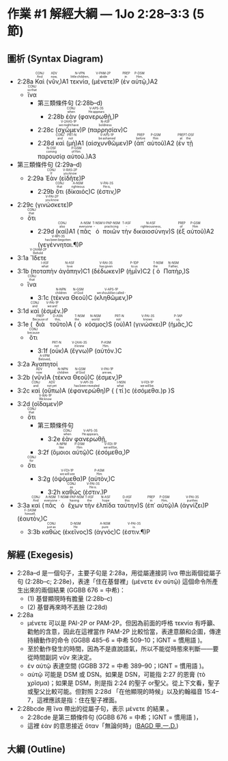 # 作業 #1 解經大綱 — 1Jo 2:28–3:3 (5 節)


## 圖析 (Syntax Diagram)

- <rt>2:28a</rt> <RUBY><ruby>Καὶ<rt>And</rt></ruby><rt>CONJ</rt></RUBY> (<RUBY><ruby>νῦν‚<rt>now‚</rt></ruby><rt>ADV</rt></RUBY>)A1 <RUBY><ruby>τεκνία‚<rt>little children‚</rt></ruby><rt>N-VPN</rt></RUBY> (<RUBY><ruby>μένετε<rt>abide</rt></ruby><rt>V-PAM-2P</rt></RUBY>)P (<RUBY><ruby>ἐν<rt>in</rt></ruby><rt>PREP</rt></RUBY> <RUBY><ruby>αὐτῷ‚<rt>Him‚</rt></ruby><rt>P-DSM</rt></RUBY>)A2
	- <RUBY><ruby>ἵνα<rt>so that</rt></ruby><rt>CONJ</rt></RUBY> 
		- <rt>第三類條件句 (2:28b–d)</rt>
			- <rt>2:28b</rt>  <RUBY><ruby>ἐὰν<rt>when</rt></ruby><rt>CONJ</rt></RUBY> (<RUBY><ruby>φανερωθῇ‚<rt>He appears</rt></ruby><rt>V-APS-3S</rt></RUBY>)P
		- <rt>2:28c</rt>  (<RUBY><ruby>σχῶμεν<rt>we might have</rt></ruby><rt>V-2AAS-1P</rt></RUBY>)P (<RUBY><ruby>παρρησίαν<rt>boldness</rt></ruby><rt>N-ASF</rt></RUBY>)C 
		- <rt>2:28d</rt>  <RUBY><ruby>καὶ<rt>and</rt></ruby><rt>CONJ</rt></RUBY> (<RUBY><ruby>μὴ<rt>not</rt></ruby><rt>PRT-N</rt></RUBY>)A1 (<RUBY><ruby>αἰσχυνθῶμεν<rt>be ashamed</rt></ruby><rt>V-APS-1P</rt></RUBY>)P (<RUBY><ruby>ἀπ᾽<rt>before</rt></ruby><rt>PREP</rt></RUBY> <RUBY><ruby>αὐτοῦ<rt>Him</rt></ruby><rt>P-GSM</rt></RUBY>)A2 (<RUBY><ruby>ἐν<rt>at</rt></ruby><rt>PREP</rt></RUBY> <RUBY><ruby>τῇ<rt>the</rt></ruby><rt>T-DSF</rt></RUBY> <RUBY><ruby>παρουσίᾳ<rt>coming</rt></ruby><rt>N-DSF</rt></RUBY> <RUBY><ruby>αὐτοῦ.<rt>of Him.</rt></ruby><rt>P-GSM</rt></RUBY>)A3 
- <rt>第三類條件句 (2:29a–d)</rt>
	-  <rt>2:29a</rt> <RUBY><ruby>Ἐὰν<rt>If</rt></ruby><rt>CONJ</rt></RUBY> (<RUBY><ruby>εἰδῆτε<rt>you know</rt></ruby><rt>V-RAS-2P</rt></RUBY>)P 
		-  <rt>2:29b</rt> <RUBY><ruby>ὅτι<rt>that</rt></ruby><rt>CONJ</rt></RUBY> (<RUBY><ruby>δίκαιός<rt>righteous</rt></ruby><rt>A-NSM</rt></RUBY>)C (<RUBY><ruby>ἐστιν‚<rt>He is‚</rt></ruby><rt>V-PAI-3S</rt></RUBY>)P
- <rt>2:29c</rt>  (<RUBY><ruby>γινώσκετε<rt>you know</rt></ruby><rt>V-PAI-2P</rt></RUBY>)P 
	- <RUBY><ruby>ὅτι<rt>that</rt></ruby><rt>CONJ</rt></RUBY>
		- <rt>2:29d</rt> (<RUBY><ruby>καὶ<rt>also</rt></ruby><rt>CONJ</rt></RUBY>)A1 (<RUBY><ruby>πᾶς<rt>everyone</rt></ruby><rt>A-NSM</rt></RUBY> <RUBY><ruby>ὁ<rt>‑</rt></ruby><rt>T-NSM</rt></RUBY> <RUBY><ruby>ποιῶν<rt>practicing</rt></ruby><rt>V-PAP-NSM</rt></RUBY> <RUBY><ruby>τὴν<rt>‑</rt></ruby><rt>T-ASF</rt></RUBY> <RUBY><ruby>δικαιοσύνην<rt>righteousness‚</rt></ruby><rt>N-ASF</rt></RUBY>)S (<RUBY><ruby>ἐξ<rt>of</rt></ruby><rt>PREP</rt></RUBY> <RUBY><ruby>αὐτοῦ<rt>Him</rt></ruby><rt>P-GSM</rt></RUBY>)A2 (<RUBY><ruby>γεγέννηται.¶<rt>has been begotten.</rt></ruby><rt>V-RPI-3S</rt></RUBY>)P
- <rt>3:1a</rt> <RUBY><ruby>Ἴδετε<rt>Behold</rt></ruby><rt>V-2AAM-2P</rt></RUBY>
- <rt>3:1b</rt> (<RUBY><ruby>ποταπὴν<rt>what</rt></ruby><rt>I-ASF</rt></RUBY> <RUBY><ruby>ἀγάπην<rt>love</rt></ruby><rt>N-ASF</rt></RUBY>)C1 (<RUBY><ruby>δέδωκεν<rt>has given</rt></ruby><rt>V-RAI-3S</rt></RUBY>)P (<RUBY><ruby>ἡμῖν<rt>to us</rt></ruby><rt>P-1DP</rt></RUBY>)C2 (<RUBY><ruby>ὁ<rt>the</rt></ruby><rt>T-NSM</rt></RUBY> <RUBY><ruby>Πατὴρ‚<rt>Father‚</rt></ruby><rt>N-NSM</rt></RUBY>)S 
	- <RUBY><ruby>ἵνα<rt>that</rt></ruby><rt>CONJ</rt></RUBY>
		- <rt>3:1c</rt> (<RUBY><ruby>τέκνα<rt>children</rt></ruby><rt>N-NPN</rt></RUBY> <RUBY><ruby>Θεοῦ<rt>of God</rt></ruby><rt>N-GSM</rt></RUBY>)C (<RUBY><ruby>κληθῶμεν‚<rt>we should be called -</rt></ruby><rt>V-APS-1P</rt></RUBY>)P
- <rt>3:1d</rt> <RUBY><ruby>καὶ<rt>and</rt></ruby><rt>CONJ</rt></RUBY> (<RUBY><ruby>ἐσμέν.<rt>we are!</rt></ruby><rt>V-PAI-1P</rt></RUBY>)P 
- <rt>3:1e</rt> (<RUBY><ruby>διὰ<rt>Because of</rt></ruby><rt>PREP</rt></RUBY> <RUBY><ruby>τοῦτο<rt>this‚</rt></ruby><rt>D-ASN</rt></RUBY>)A (<RUBY><ruby>ὁ<rt>the</rt></ruby><rt>T-NSM</rt></RUBY> <RUBY><ruby>κόσμος<rt>world</rt></ruby><rt>N-NSM</rt></RUBY>)S (<RUBY><ruby>οὐ<rt>not</rt></ruby><rt>PRT-N</rt></RUBY>)A1 (<RUBY><ruby>γινώσκει<rt>knows</rt></ruby><rt>V-PAI-3S</rt></RUBY>)P (<RUBY><ruby>ἡμᾶς‚<rt>us‚</rt></ruby><rt>P-1AP</rt></RUBY>)C 
	- <RUBY><ruby>ὅτι<rt>because</rt></ruby><rt>CONJ</rt></RUBY> 
		- <rt>3:1f</rt> (<RUBY><ruby>οὐκ<rt>not</rt></ruby><rt>PRT-N</rt></RUBY>)A (<RUBY><ruby>ἔγνω<rt>it knew</rt></ruby><rt>V-2AAI-3S</rt></RUBY>)P (<RUBY><ruby>αὐτόν.<rt>Him.</rt></ruby><rt>P-ASM</rt></RUBY>)C
-  <rt>3:2a</rt> <RUBY><ruby>Ἀγαπητοί<rt>Beloved‚</rt></ruby><rt>A-VPM</rt></RUBY>
-  <rt>3:2b</rt> (<RUBY><ruby>νῦν<rt>now</rt></ruby><rt>ADV</rt></RUBY>)A (<RUBY><ruby>τέκνα<rt>children</rt></ruby><rt>N-NPN</rt></RUBY> <RUBY><ruby>Θεοῦ<rt>of God</rt></ruby><rt>N-GSM</rt></RUBY>)C (<RUBY><ruby>ἐσμεν‚<rt>are we‚</rt></ruby><rt>V-PAI-1P</rt></RUBY>)P 
- <rt>3:2c</rt> <RUBY><ruby>καὶ<rt>and</rt></ruby><rt>CONJ</rt></RUBY> (<RUBY><ruby>οὔπω<rt>not yet</rt></ruby><rt>ADV</rt></RUBY>)A (<RUBY><ruby>ἐφανερώθη<rt>has been revealed</rt></ruby><rt>V-API-3S</rt></RUBY>)P { (<RUBY><ruby>τί<rt>what</rt></ruby><rt>I-NSN</rt></RUBY>)c (<RUBY><ruby>ἐσόμεθα.<rt>we will be.</rt></ruby><rt>V-FDI-1P</rt></RUBY>)p }S 
- <rt>3:2d</rt> (<RUBY><ruby>οἴδαμεν<rt>We know</rt></ruby><rt>V-RAI-1P</rt></RUBY>)P 
	- <RUBY><ruby>ὅτι<rt>that</rt></ruby><rt>CONJ</rt></RUBY> 
		- <rt>第三類條件句</rt>
			- <rt>3:2e</rt> <RUBY><ruby>ἐὰν<rt>when</rt></ruby><rt>CONJ</rt></RUBY> <RUBY><ruby>φανερωθῇ‚<rt>He appears‚</rt></ruby><rt>V-APS-3S</rt></RUBY>
		- <rt>3:2f</rt>  (<RUBY><ruby>ὅμοιοι<rt>like</rt></ruby><rt>A-NPM</rt></RUBY> <RUBY><ruby>αὐτῷ<rt>Him</rt></ruby><rt>P-DSM</rt></RUBY>)C (<RUBY><ruby>ἐσόμεθα‚<rt>we will be‚</rt></ruby><rt>V-FDI-1P</rt></RUBY>)P 
	- <RUBY><ruby>ὅτι<rt>for</rt></ruby><rt>CONJ</rt></RUBY> 
		- <rt>3:2g</rt> (<RUBY><ruby>ὀψόμεθα<rt>we will see</rt></ruby><rt>V-FDI-1P</rt></RUBY>)P (<RUBY><ruby>αὐτὸν‚<rt>Him</rt></ruby><rt>P-ASM</rt></RUBY>)C 
			- <rt>3:2h</rt>  <RUBY><ruby>καθώς<rt>as</rt></ruby><rt>CONJ</rt></RUBY> (<RUBY><ruby>ἐστιν.<rt>He is.</rt></ruby><rt>V-PAI-3S</rt></RUBY>)P 
-   <rt>3:3a</rt> <RUBY><ruby>καὶ<rt>And</rt></ruby><rt>CONJ</rt></RUBY> (<RUBY><ruby>πᾶς<rt>everyone</rt></ruby><rt>A-NSM</rt></RUBY> <RUBY><ruby>ὁ<rt>‑</rt></ruby><rt>T-NSM</rt></RUBY> <RUBY><ruby>ἔχων<rt>having</rt></ruby><rt>V-PAP-NSM</rt></RUBY> <RUBY><ruby>τὴν<rt>the</rt></ruby><rt>T-ASF</rt></RUBY> <RUBY><ruby>ἐλπίδα<rt>hope</rt></ruby><rt>N-ASF</rt></RUBY> <RUBY><ruby>ταύτην<rt>this</rt></ruby><rt>D-ASF</rt></RUBY>)S (<RUBY><ruby>ἐπ᾽<rt>in</rt></ruby><rt>PREP</rt></RUBY> <RUBY><ruby>αὐτῷ<rt>Him‚</rt></ruby><rt>P-DSM</rt></RUBY>)A (<RUBY><ruby>ἁγνίζει<rt>purifies</rt></ruby><rt>V-PAI-3S</rt></RUBY>)P (<RUBY><ruby>ἑαυτὸν‚<rt>himself‚</rt></ruby><rt>F-3ASM</rt></RUBY>)C 
	- <rt>3:3b</rt>  <RUBY><ruby>καθὼς<rt>just as</rt></ruby><rt>CONJ</rt></RUBY> (<RUBY><ruby>ἐκεῖνος<rt>He</rt></ruby><rt>D-NSM</rt></RUBY>)S (<RUBY><ruby>ἁγνός<rt>pure</rt></ruby><rt>A-NSM</rt></RUBY>)C (<RUBY><ruby>ἐστιν.¶<rt>is.</rt></ruby><rt>V-PAI-3S</rt></RUBY>)P


## 解經 (Exegesis)
- 2:28a–d 是一個句子，主要子句是 2:28a，用從屬連接詞 ἵνα 帶出兩個從屬子句 (2:28b–c; 2:28e)，表達「住在基督裡」(μένετε ἐν αὐτῷ) 這個命令所產生出來的兩個結果 (GGBB 676 = 中希)：
	- (1) 基督顯現時有膽量 (2:28b–c)
	- (2) 基督再來時不丟臉 (2:28d)
- 2:28a
	-  μένετε 可以是 PAI-2P or PAM-2P。但因為前面的呼格 τεκνία 有呼籲、勸勉的含意，因此在這裡當作 PAM-2P 比較恰當，表達意願和企圖，傳達持續動作的命令 (GGBB 485–6 = 中希 509–10；IGNT = 慣用語 )。
	- 至於動作發生的時間，因為不是直說語氣，所以不能從時態來判斷——要從時間副詞 νῦν 來決定。
	- ἐν αὐτῷ 表達空間 (GGBB 372 = 中希 389–90；IGNT = 慣用語 )。
	- αὐτῷ 可能是 DSM 或 DSN。如果是 DSN，可能指 2:27 的恩膏 (τὸ χρῖσμα)；如果是 DSM，則是指 2:24 的聖子 or聖父。從上下文看，聖子或聖父比較可能。但對照 2:28d 「在他顯現的時候」以及約翰福音 15:4–7，這裡應該是指：住在聖子裡面。
- 2:28bcde 用 ἵνα 帶出的從屬子句，表示 μένετε 的結果 。
	- 2:28cde 是第三類條件句 (GGBB 676 = 中希；IGNT = 慣用語 )，
	- 這裡 ἐὰν 的意思接近 ὅταν「無論何時」([BAGD 甲.一.D.](https://bible.fhl.net/new/s.php?N=0&k=01437&m=))


## 大綱 (Outline)

